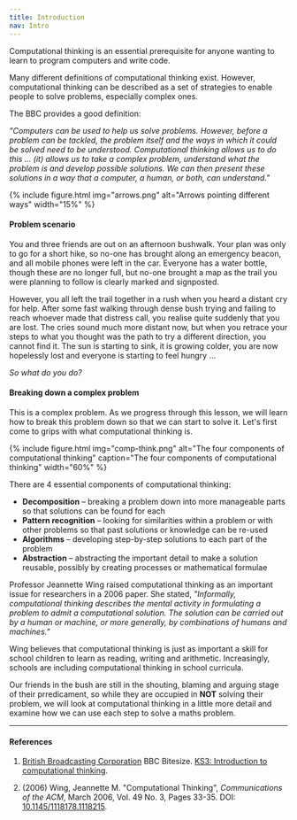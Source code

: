 ```yaml
---
title: Introduction
nav: Intro
---
```


Computational thinking is an essential prerequisite for anyone wanting to learn to program computers and write code.

Many different definitions of computational thinking exist. However, computational thinking can be described as a set of strategies to enable people to solve problems, especially complex ones.

The BBC provides a good definition:

*"Computers can be used to help us solve problems. However, before a problem can be tackled, the problem itself and the ways in which it could be solved need to be understood. Computational thinking allows us to do this ... (it) allows us to take a complex problem, understand what the problem is and develop possible solutions. We can then present these solutions in a way that a computer, a human, or both, can understand."*

{% include figure.html img="arrows.png" alt="Arrows pointing different ways" width="15%" %}

#### Problem scenario

You and three friends are out on an afternoon bushwalk. Your plan was only to go for a short hike, so no-one has brought along an emergency beacon, and all mobile phones were left in the car. Everyone has a water bottle, though these are no longer full, but no-one brought a map as the trail you were planning to follow is clearly marked and signposted. 

However, you all left the trail together in a rush when you heard a distant cry for help. After some fast walking through dense bush trying and failing to reach whoever made that distress call, you realise quite suddenly that you are lost. The cries sound much more distant now, but when you retrace your steps to what you thought was the path to try a different direction, you cannot find it. The sun is starting to sink, it is growing colder, you are now hopelessly lost and everyone is starting to feel hungry ... 

*So what do you do?*

#### Breaking down a complex problem

This is a complex problem. As we progress through this lesson, we will learn how to break this problem down so that we can start to solve it. Let's first come to grips with what computational thinking is. 

{% include figure.html img="comp-think.png" alt="The four components of computational thinking" caption="The four components of computational thinking" width="60%" %}

There are 4 essential components of computational thinking:

- **Decomposition** – breaking a problem down into more manageable parts so that solutions can be found for each
- **Pattern recognition** – looking for similarities within a problem or with other problems so that past solutions or knowledge can be re-used 
- **Algorithms** – developing step-by-step solutions to each part of the problem
- **Abstraction** – abstracting the important detail to make a solution reusable, possibly by creating processes or mathematical formulae 

Professor Jeannette Wing raised computational thinking as an important issue for researchers in a 2006 paper. She stated, *"Informally, computational thinking describes the mental activity in formulating a problem to admit a computational solution. The solution can be carried out by a human or machine, or more generally, by combinations of humans and machines."* 

Wing believes that computational thinking is just as important a skill for school children to learn as reading, writing and arithmetic. Increasingly, schools are including computational thinking in school curricula.

Our friends in the bush are still in the shouting, blaming and arguing stage of their prredicament, so while they are occupied in **NOT** solving their problem, we will look at computational thinking in a little more detail and examine how we can use each step to solve a maths problem.

-------------

#### References

1.  [British Broadcasting Corporation](https://www.bbc.com/) BBC Bitesize. [KS3: Introduction to computational thinking](https://www.bbc.com/bitesize/guides/zp92mp3/revision/1).

2. (2006) Wing, Jeannette M. "Computational Thinking", *Communications of the ACM*, March 2006, Vol. 49 No. 3, Pages 33-35. DOI: [10.1145/1118178.1118215](https://dx.doi.org/10.1145/1118178.1118215).
